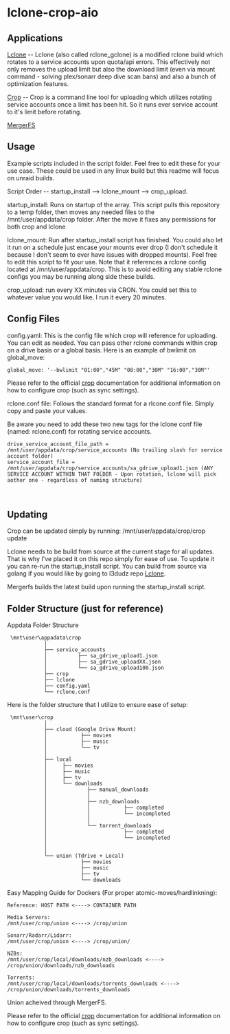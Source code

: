 # lclone-crop-aio

## Applications

[Lclone](https://github.com/l3uddz/rclone/tree/feat/sa-cycle) -- 
Lclone (also called rclone_gclone) is a modified rclone build which rotates to a service accounts upon quota/api errors. This effectively not only removes the upload limit but also the download limit (even via mount command - solving plex/sonarr deep dive scan bans) and also a bunch of optimization features. 

[Crop](https://github.com/l3uddz/crop) -- 
Crop is a command line tool for uploading which utilizes rotating service accounts once a limit has been hit. So it runs ever service account to it's limit before rotating.

[MergerFS](https://github.com/trapexit/mergerfs)



## Usage

Example scripts included in the script folder. Feel free to edit these for your use case.
These could be used in any linux build but this readme will focus on unraid builds.
<br/>

Script Order -- startup_install --> lclone_mount --> crop_upload.
<br/>

startup_install: Runs on startup of the array. This script pulls this repository to a temp folder, then moves any needed files to the /mnt/user/appdata/crop folder. After the move it fixes any permissions for both crop and lclone 
<br/>

lclone_mount: Run after startup_install script has finished. You could also let it run on a schedule just encase your mounts ever drop (I don't schedule it because I don't seem to ever have issues with dropped mounts). Feel free to edit this script to fit your use. Note that it references a rclone config located at /mnt/user/appdata/crop. This is to avoid editing any stable rclone configs you may be running along side these builds. 
<br/>

crop_upload: run every XX minutes via CRON. You could set this to whatever value you would like. I run it every 20 minutes.
<br/>


## Config Files
config.yaml:
This is the config file which crop will reference for uploading. You can edit as needed. You can pass other rclone commands within crop on a drive basis or a global basis. Here is an example of bwlimit on global_move: 
```
global_move: '--bwlimit "01:00","45M" "08:00","30M" "16:00","30M"'
```
Please refer to the official [crop](https://github.com/l3uddz/crop) documentation for additional information on how to configure crop (such as sync settings).
<br/>

rclone.conf file:
Follows the standard format for a rlcone.conf file. Simply copy and paste your values.

Be aware you need to add these two new tags for the lclone conf file (named: rclone.conf) for rotating service accounts.
<br/>
```
drive_service_account_file_path = /mnt/user/appdata/crop/service_accounts (No trailing slash for service account folder)
service_account_file = /mnt/user/appdata/crop/service_accounts/sa_gdrive_upload1.json (ANY SERVICE ACCOUNT WITHIN THAT FOLDER - Upon rotation, lclone will pick aother one - regardless of naming structure)
```
<br/>

## Updating
Crop can be updated simply by running: /mnt/user/appdata/crop/crop update

Lclone needs to be build from source at the current stage for all updates. That is why I've placed it on this repo simply for ease of use. To update it you can re-run the startup_install script. You can build from source via golang if you would like by going to l3dudz repo [Lclone](https://github.com/l3uddz/rclone/tree/feat/sa-cycle). 

Mergerfs builds the latest build upon running the startup_install script.


## Folder Structure (just for reference)

Appdata Folder Structure

```
 \mnt\user\appadata\crop
            │
            ├── service_accounts
            │          ├── sa_gdrive_upload1.json
            │          ├── sa_gdrive_uploadXX.json
            │          └── sa_gdrive_upload100.json
            ├── crop
            ├── lclone
            ├── config.yaml
            └── rclone.conf
```



Here is the folder structure that I utilize to ensure ease of setup:

```
 \mnt\user\crop
            │
            ├── cloud (Google Drive Mount)
            │           ├── movies
            │           ├── music
            │           └── tv
            │
            ├── local
            │     ├── movies
            │     ├── music
            │     ├── tv
            │     └── downloads
            │             ├── manual_downloads
            │             │
            │             ├── nzb_downloads
            │             │           ├── completed
            │             │           └── incompleted
            │             │
            │             └── torrent_downloads
            │                         ├── completed
            │                         └── incompleted
            │
            │
            └── union (Tdrive + Local)
                        ├── movies
                        ├── music
                        ├── tv
                        └── downloads
```


Easy Mapping Guide for Dockers (For proper atomic-moves/hardlinkning):


```
Reference: HOST PATH <----> CONTAINER PATH

Media Servers:
/mnt/user/crop/union <----> /crop/union

Sonarr/Radarr/Lidarr:
/mnt/user/crop/union <----> /crop/union/

NZBs:	
/mnt/user/crop/local/downloads/nzb_downloads <----> /crop/union/downloads/nzb_downloads

Torrents: 
/mnt/user/crop/local/downloads/torrents_downloads <----> /crop/union/downloads/torrents_downloads
```

Union acheived through MergerFS.


Please refer to the official [crop](https://github.com/l3uddz/crop) documentation for additional information on how to configure crop (such as sync settings).


